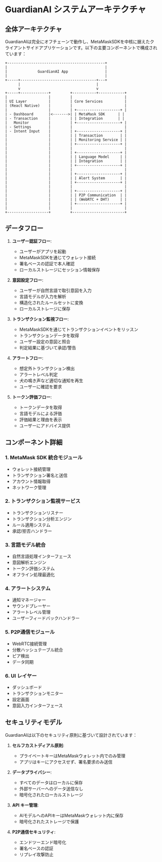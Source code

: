 # GuardianAI システムアーキテクチャ

## 全体アーキテクチャ

GuardianAIは完全にオフチェーンで動作し、MetaMaskSDKを中核に据えたクライアントサイドアプリケーションです。以下の主要コンポーネントで構成されています：

```
+---------------------------------------------+
|                                             |
|              GuardianAI App                 |
|                                             |
+-----+-----------------------------------+---+
      |                                   |
      v                                   v
+-----+-------------+         +-----------+------------+
|                   |         |                        |
| UI Layer          |         | Core Services          |
| (React Native)    |         |                        |
|                   |         | +--------------------+ |
| - Dashboard       |<------->| | MetaMask SDK      | |
| - Transaction     |         | | Integration       | |
|   Monitor         |         | +--------------------+ |
| - Settings        |         |                        |
| - Intent Input    |         | +--------------------+ |
|                   |         | | Transaction        | |
|                   |         | | Monitoring Service | |
|                   |         | +--------------------+ |
|                   |         |                        |
|                   |         | +--------------------+ |
|                   |         | | Language Model     | |
|                   |         | | Integration        | |
|                   |         | +--------------------+ |
|                   |         |                        |
|                   |         | +--------------------+ |
|                   |         | | Alert System       | |
|                   |         | +--------------------+ |
|                   |         |                        |
|                   |         | +--------------------+ |
|                   |         | | P2P Communication  | |
|                   |         | | (WebRTC + DHT)     | |
|                   |         | +--------------------+ |
|                   |         |                        |
+-------------------+         +------------------------+
```

## データフロー

1. **ユーザー認証フロー**:
   - ユーザーがアプリを起動
   - MetaMaskSDKを通じてウォレット接続
   - 署名ベースの認証で本人確認
   - ローカルストレージにセッション情報保存

2. **意図設定フロー**:
   - ユーザーが自然言語で取引意図を入力
   - 言語モデルが入力を解析
   - 構造化されたルールセットに変換
   - ローカルストレージに保存

3. **トランザクション監視フロー**:
   - MetaMaskSDKを通じてトランザクションイベントをリッスン
   - トランザクションデータを取得
   - ユーザー設定の意図と照合
   - 判定結果に基づいて承認/警告

4. **アラートフロー**:
   - 想定外トランザクション検出
   - アラートレベル判定
   - 犬の鳴き声など適切な通知を再生
   - ユーザーに確認を要求

5. **トークン評価フロー**:
   - トークンデータを取得
   - 言語モデルによる評価
   - 評価結果と理由を表示
   - ユーザーにアドバイス提供

## コンポーネント詳細

### 1. MetaMask SDK 統合モジュール
- ウォレット接続管理
- トランザクション署名と送信
- アカウント情報取得
- ネットワーク管理

### 2. トランザクション監視サービス
- トランザクションリスナー
- トランザクション分析エンジン
- ルール適用システム
- 承認/拒否ハンドラー

### 3. 言語モデル統合
- 自然言語処理インターフェース
- 意図解析エンジン
- トークン評価システム
- オフライン処理最適化

### 4. アラートシステム
- 通知マネージャー
- サウンドプレーヤー
- アラートレベル管理
- ユーザーフィードバックハンドラー

### 5. P2P通信モジュール
- WebRTC接続管理
- 分散ハッシュテーブル統合
- ピア検出
- データ同期

### 6. UI レイヤー
- ダッシュボード
- トランザクションモニター
- 設定画面
- 意図入力インターフェース

## セキュリティモデル

GuardianAIは以下のセキュリティ原則に基づいて設計されています：

1. **セルフカストディアル原則**:
   - プライベートキーはMetaMaskウォレット内でのみ管理
   - アプリはキーにアクセスせず、署名要求のみ送信

2. **データプライバシー**:
   - すべてのデータはローカルに保存
   - 外部サーバーへのデータ送信なし
   - 暗号化されたローカルストレージ

3. **API キー管理**:
   - AIモデルへのAPIキーはMetaMaskウォレット内に保存
   - 暗号化されたストレージで保護

4. **P2P通信セキュリティ**:
   - エンドツーエンド暗号化
   - 署名ベースの認証
   - リプレイ攻撃防止
